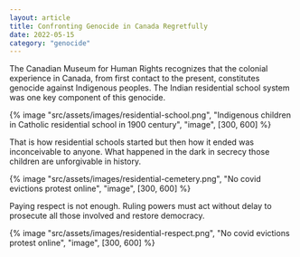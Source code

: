 ```yaml
---
layout: article
title: Confronting Genocide in Canada Regretfully
date: 2022-05-15
category: "genocide"
---
```


The Canadian Museum for Human Rights recognizes that the colonial experience in Canada, from first contact to the present, constitutes genocide against Indigenous peoples. The Indian residential school system was one key component of this genocide.

<!-- excerpt -->

{% image "src/assets/images/residential-school.png", "Indigenous children in Catholic residential school in 1900 century", "image", [300, 600] %}

That is how residential schools started but then how it ended was inconceivable to anyone. What happened in the dark in secrecy those children are unforgivable in history.

{% image "src/assets/images/residential-cemetery.png", "No covid evictions protest online", "image", [300, 600] %}

Paying respect is not enough. Ruling powers must act without delay to prosecute all those involved and restore democracy.

{% image "src/assets/images/residential-respect.png", "No covid evictions protest online", "image", [300, 600] %}

